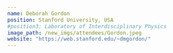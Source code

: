 ```yaml
---
name: Deborah Gordon  
position: Stanford University, USA
#position3: Laboratory of Interdisciplinary Physics
image_path: /new_imgs/attendees/Gordon.jpeg
website: "https://web.stanford.edu/~dmgordon/"
---
```

